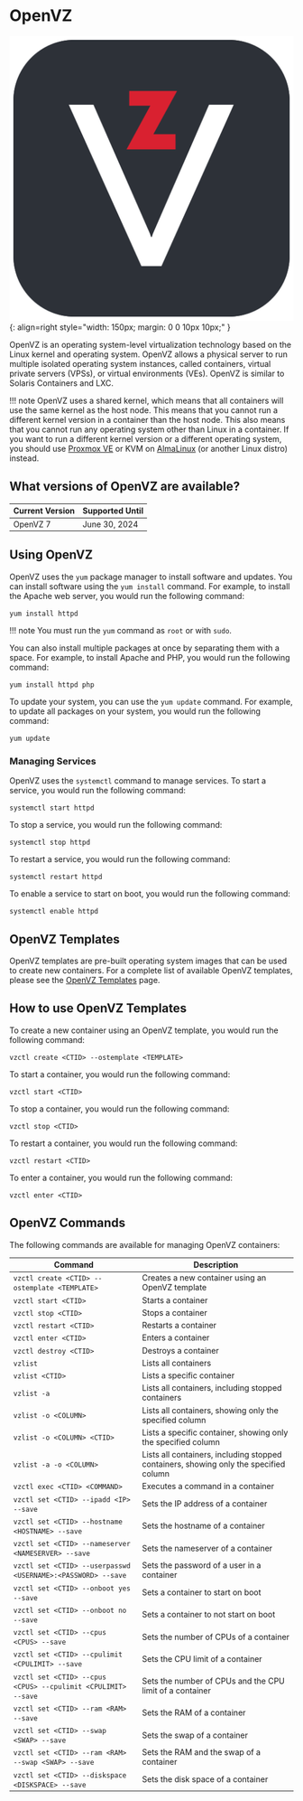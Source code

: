 # OpenVZ

![OpenVZ](../images/oslogos/openvz.png){: align=right style="width: 150px; margin: 0 0 10px 10px;" }

OpenVZ is an operating system-level virtualization technology based on the Linux kernel and operating system. OpenVZ allows a physical server to run multiple isolated operating system instances, called containers, virtual private servers (VPSs), or virtual environments (VEs). OpenVZ is similar to Solaris Containers and LXC.

!!! note
    OpenVZ uses a shared kernel, which means that all containers will use the same kernel as the host node. This means that you cannot run a different kernel version in a container than the host node. This also means that you cannot run any operating system other than Linux in a container. If you want to run a different kernel version or a different operating system, you should use [Proxmox VE](proxmox.md) or KVM on [AlmaLinux](almalinux.md) (or another Linux distro) instead.

## What versions of OpenVZ are available?

| Current Version | Supported Until |
| --------------- | --------------- |
| OpenVZ 7        | June 30, 2024   |

## Using OpenVZ

OpenVZ uses the `yum` package manager to install software and updates. You can install software using the `yum install` command. For example, to install the Apache web server, you would run the following command:

```
yum install httpd
```

!!! note
    You must run the `yum` command as `root` or with `sudo`.

You can also install multiple packages at once by separating them with a space. For example, to install Apache and PHP, you would run the following command:

```
yum install httpd php
```

To update your system, you can use the `yum update` command. For example, to update all packages on your system, you would run the following command:

```
yum update
```

### Managing Services

OpenVZ uses the `systemctl` command to manage services. To start a service, you would run the following command:

```
systemctl start httpd
```

To stop a service, you would run the following command:

```
systemctl stop httpd
```

To restart a service, you would run the following command:

```
systemctl restart httpd
```

To enable a service to start on boot, you would run the following command:

```
systemctl enable httpd
```

## OpenVZ Templates

OpenVZ templates are pre-built operating system images that can be used to create new containers. For a complete list of available OpenVZ templates, please see the [OpenVZ Templates](https://openvz.org/Download/template/precreated) page.

## How to use OpenVZ Templates

To create a new container using an OpenVZ template, you would run the following command:

```
vzctl create <CTID> --ostemplate <TEMPLATE>
```

To start a container, you would run the following command:

```
vzctl start <CTID>
```

To stop a container, you would run the following command:

```
vzctl stop <CTID>
```

To restart a container, you would run the following command:
    
```
vzctl restart <CTID>
```

To enter a container, you would run the following command:
    
```
vzctl enter <CTID>
```


## OpenVZ Commands

The following commands are available for managing OpenVZ containers:

| Command | Description |
| ------- | ----------- |
| `vzctl create <CTID> --ostemplate <TEMPLATE>` | Creates a new container using an OpenVZ template |
| `vzctl start <CTID>` | Starts a container |
| `vzctl stop <CTID>` | Stops a container |
| `vzctl restart <CTID>` | Restarts a container |
| `vzctl enter <CTID>` | Enters a container |
| `vzctl destroy <CTID>` | Destroys a container |
| `vzlist` | Lists all containers |
| `vzlist <CTID>` | Lists a specific container |
| `vzlist -a` | Lists all containers, including stopped containers |
| `vzlist -o <COLUMN>` | Lists all containers, showing only the specified column |
| `vzlist -o <COLUMN> <CTID>` | Lists a specific container, showing only the specified column |
| `vzlist -a -o <COLUMN>` | Lists all containers, including stopped containers, showing only the specified column |
| `vzctl exec <CTID> <COMMAND>` | Executes a command in a container |
| `vzctl set <CTID> --ipadd <IP> --save` | Sets the IP address of a container |
| `vzctl set <CTID> --hostname <HOSTNAME> --save` | Sets the hostname of a container |
| `vzctl set <CTID> --nameserver <NAMESERVER> --save` | Sets the nameserver of a container |
| `vzctl set <CTID> --userpasswd <USERNAME>:<PASSWORD> --save` | Sets the password of a user in a container |
| `vzctl set <CTID> --onboot yes --save` | Sets a container to start on boot |
| `vzctl set <CTID> --onboot no --save` | Sets a container to not start on boot |
| `vzctl set <CTID> --cpus <CPUS> --save` | Sets the number of CPUs of a container |
| `vzctl set <CTID> --cpulimit <CPULIMIT> --save` | Sets the CPU limit of a container |
| `vzctl set <CTID> --cpus <CPUS> --cpulimit <CPULIMIT> --save` | Sets the number of CPUs and the CPU limit of a container |
| `vzctl set <CTID> --ram <RAM> --save` | Sets the RAM of a container |
| `vzctl set <CTID> --swap <SWAP> --save` | Sets the swap of a container |
| `vzctl set <CTID> --ram <RAM> --swap <SWAP> --save` | Sets the RAM and the swap of a container |
| `vzctl set <CTID> --diskspace <DISKSPACE> --save` | Sets the disk space of a container |

